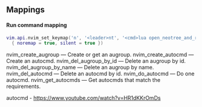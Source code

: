 ## Mappings

#### Run command mapping
```lua
vim.api.nvim_set_keymap('n', '<leader>nt', '<cmd>lua open_neotree_and_reveal()<CR>',
  { noremap = true, silent = true })
```

nvim_create_augroup — Create or get an augroup.
nvim_create_autocmd — Create an autocmd.
nvim_del_augroup_by_id — Delete an augroup by id.
nvim_del_augroup_by_name — Delete an augroup by name.
nvim_del_autocmd — Delete an autocmd by id.
nvim_do_autocmd — Do one autocmd.
nvim_get_autocmds — Get autocmds that match the requirements.

autocmd - https://www.youtube.com/watch?v=HR1dKKrOmDs
